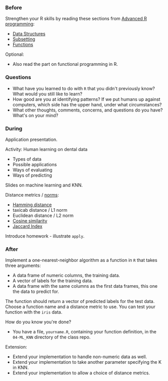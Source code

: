 ### Before

Strengthen your R skills by reading these sections from [Advanced R programming](http://adv-r.had.co.nz/):

 * [Data Structures](http://adv-r.had.co.nz/Data-structures.html)
 * [Subsetting](http://adv-r.had.co.nz/Subsetting.html)
 * [Functions](http://adv-r.had.co.nz/Functions.html)

Optional:

 * Also read the part on functional programming in R.


### Questions

 * What have you learned to do with `R` that you didn't previously know? What would you still like to learn?
 * How good are you at identifying patterns? If we put humans up against computers, which side has the upper hand, under what circumstances?
 * What other thoughts, comments, concerns, and questions do you have? What's on your mind?


### During

Application presentation.

Activity: Human learning on dental data
 * Types of data
 * Possible applications
 * Ways of evaluating
 * Ways of predicting

Slides on machine learning and KNN.

Distance metrics / [norms](http://en.wikipedia.org/wiki/Norm_(mathematics)):
 * [Hamming distance](http://en.wikipedia.org/wiki/Hamming_distance)
 * taxicab distance / L1 norm
 * Euclidean distance / L2 norm
 * [Cosine similarity](http://en.wikipedia.org/wiki/Cosine_similarity)
 * [Jaccard Index](http://en.wikipedia.org/wiki/Jaccard_index)

Introduce homework - illustrate `apply`.


### After

Implement a one-nearest-neighbor algorithm as a function in `R` that takes three arguments:

 * A data frame of numeric columns, the training data.
 * A vector of labels for the training data.
 * A data frame with the same columns as the first data frames, this one the data to predict for.

The function should return a vector of predicted labels for the test data. Choose a function name and a distance metric to use. You can test your function with the `iris` data.

How do you know you're done?

 * You have a file, `yourname.R`, containing your function definition, in the `04-ML_KNN` directory of the class repo.

Extension:
 * Extend your implementation to handle non-numeric data as well.
 * Extend your implementation to take another parameter specifying the K in KNN.
 * Extend your implementation to allow a choice of distance metrics.
